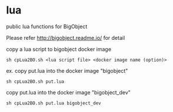 # lua
public lua functions for BigObject

Please refer http://bigobject.readme.io/ for detail

copy a lua script to bigobject docker image

    sh cpLua2BO.sh <lua script file> <docker image name (option)>

ex. 
copy put.lua into the docker image "bigobject" 

    sh cpLua2BO.sh put.lua

copy put.lua into the docker image "bigobject_dev" 

    sh cpLua2BO.sh put.lua bigobject_dev
